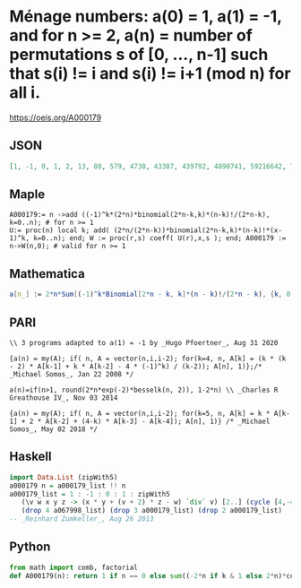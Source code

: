 # Ménage numbers: a\(0\) \= 1, a\(1\) \= \-1, and for n \>\= 2, a\(n\) \= number of permutations s of \[0, \.\.\., n\-1\] such that s\(i\) \!\= i and s\(i\) \!\= i\+1 \(mod n\) for all i\.
https://oeis.org/A000179
## JSON
```JSON
[1, -1, 0, 1, 2, 13, 80, 579, 4738, 43387, 439792, 4890741, 59216642, 775596313, 10927434464, 164806435783, 2649391469058, 45226435601207, 817056406224416, 15574618910994665, 312400218671253762, 6577618644576902053, 145051250421230224304, 3343382818203784146955, 80399425364623070680706, 2013619745874493923699123]
```
## Maple
```Maple
A000179:= n ->add ((-1)^k*(2*n)*binomial(2*n-k,k)*(n-k)!/(2*n-k), k=0..n); # for n >= 1
U:= proc(n) local k; add( (2*n/(2*n-k))*binomial(2*n-k,k)*(n-k)!*(x-1)^k, k=0..n); end; W := proc(r,s) coeff( U(r),x,s ); end; A000179 := n->W(n,0); # valid for n >= 1
```
## Mathematica
```Mathematica
a[n_] := 2*n*Sum[(-1)^k*Binomial[2*n - k, k]*(n - k)!/(2*n - k), {k, 0, n}]; a[0] = 1; Table[a[n], {n, 0, 21}] (* _Jean-François Alcover_, Dec 05 2012, from 2nd formula *)
```
## PARI
```PARI
\\ 3 programs adapted to a(1) = -1 by _Hugo Pfoertner_, Aug 31 2020
```
```PARI
{a(n) = my(A); if( n, A = vector(n,i,i-2); for(k=4, n, A[k] = (k * (k - 2) * A[k-1] + k * A[k-2] - 4 * (-1)^k) / (k-2)); A[n], 1)};/* _Michael Somos_, Jan 22 2008 */
```
```PARI
a(n)=if(n>1, round(2*n*exp(-2)*besselk(n, 2)), 1-2*n) \\ _Charles R Greathouse IV_, Nov 03 2014
```
```PARI
{a(n) = my(A); if( n, A = vector(n,i,i-2); for(k=5, n, A[k] = k * A[k-1] + 2 * A[k-2] + (4-k) * A[k-3] - A[k-4]); A[n], 1)} /* _Michael Somos_, May 02 2018 */
```
## Haskell
```Haskell
import Data.List (zipWith5)
a000179 n = a000179_list !! n
a000179_list = 1 : -1 : 0 : 1 : zipWith5
   (\v w x y z -> (x * y + (v + 2) * z - w) `div` v) [2..] (cycle [4,-4])
   (drop 4 a067998_list) (drop 3 a000179_list) (drop 2 a000179_list)
-- _Reinhard Zumkeller_, Aug 26 2013
```
## Python
```Python
from math import comb, factorial
def A000179(n): return 1 if n == 0 else sum((-2*n if k & 1 else 2*n)*comb(m:=2*n-k,k)*factorial(n-k)//m for k in range(n+1)) # _Chai Wah Wu_, May 27 2022
```
